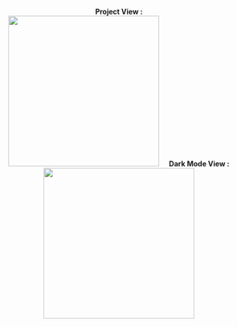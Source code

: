 <p align="center">
   <b>Project View :</b><br>
  <img src="https://github.com/user-attachments/assets/fd5c0f34-2708-43ad-987b-fa8d67cdd3e7" width="300" />
  &nbsp;&nbsp;&nbsp;
   <b>Dark Mode View : </b><br>
 <img src="https://github.com/user-attachments/assets/7fb3eab8-2b97-47c3-8b28-df54b79f9a59" width="300" />
</p>
